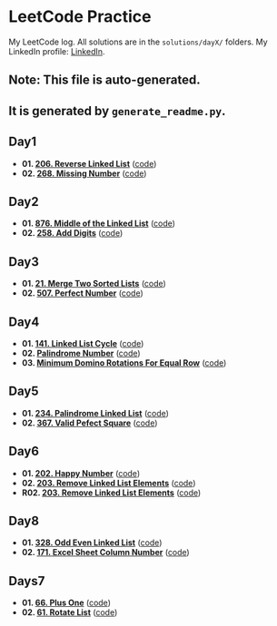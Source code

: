 # LeetCode Practice

My LeetCode log. All solutions are in the `solutions/dayX/` folders.
My LinkedIn profile: [LinkedIn](https://leetcode.com/u/shreyanshVIT23/).

## **Note: This file is auto-generated.**
## **It is generated by `generate_readme.py`.**

## Day1
- **01. [206. Reverse Linked List](https://leetcode.com/problems/reverse-linked-list/)** ([code](solutions/day1/01_ReverseLinkedList.py))
- **02. [268. Missing Number](https://leetcode.com/problems/missing-number/)** ([code](solutions/day1/02_MissingNumber.py))

## Day2
- **01. [876. Middle of the Linked List](https://leetcode.com/problems/middle-of-the-linked-list/)** ([code](solutions/day2/01_MiddleOfLinkedList.py))
- **02. [258. Add Digits](https://leetcode.com/problems/add-digits/)** ([code](solutions/day2/02_AddDigits.py))

## Day3
- **01. [21. Merge Two Sorted Lists](https://leetcode.com/problems/merge-two-sorted-lists/)** ([code](solutions/day3/01_MergingLinkedList.py))
- **02. [507. Perfect Number](https://leetcode.com/problems/perfect-number/)** ([code](solutions/day3/02_PerfectNumber.py))

## Day4
- **01. [141. Linked List Cycle](https://leetcode.com/problems/linked-list-cycle/)** ([code](solutions/day4/01_CycleLinkedList.py))
- **02. [Palindrome Number](https://leetcode.com/problems/palindrome-number/)** ([code](solutions/day4/02_PalindromeInteger.py))
- **03. [Minimum Domino Rotations For Equal Row](https://leetcode.com/problems/minimum-domino-rotations-for-equal-row/)** ([code](solutions/day4/03_DominoesFlip.py))

## Day5
- **01. [234. Palindrome Linked List](https://leetcode.com/problems/palindrome-linked-list/)** ([code](solutions/day5/01_PalindromeLinkedList.py))
- **02. [367. Valid Pefect Square](https://leetcode.com/problems/valid-perfect-square/)** ([code](solutions/day5/02_ValidPerfectSquare.py))

## Day6
- **01. [202. Happy Number](https://leetcode.com/problems/happy-number/description/)** ([code](solutions/day6/01_HappyNumber.py))
- **02. [203. Remove Linked List Elements](https://leetcode.com/problems/remove-linked-list-elements/)** ([code](solutions/day6/02_RemoveLinkedListElement.py))
- **R02. [203. Remove Linked List Elements](https://leetcode.com/problems/remove-linked-list-elements/)** ([code](solutions/day6/R02_RemoveLinkedListElement.py))

## Day8
- **01. [328. Odd Even Linked List](https://leetcode.com/problems/odd-even-linked-list/description/)** ([code](solutions/day8/01_OddEvenLinkedList.py))
- **02. [171. Excel Sheet Column Number](https://leetcode.com/problems/excel-sheet-column-number/description/)** ([code](solutions/day8/02_ExcelSheetColumnNumber.py))

## Days7
- **01. [66. Plus One](https://leetcode.com/problems/plus-one/)** ([code](solutions/days7/01_PlusOne.py))
- **02. [61. Rotate List](https://leetcode.com/problems/rotate-list/description/)** ([code](solutions/days7/02_RotateList.py))


